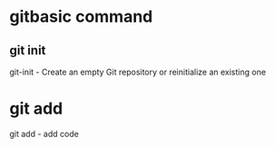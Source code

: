 # gitbasic command
## git init
git-init - Create an empty Git repository or reinitialize an existing one

# git add

git add - add code 